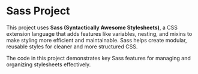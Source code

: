# Sass Project

This project uses **Sass (Syntactically Awesome Stylesheets)**, a CSS extension language that adds features like variables, nesting, and mixins to make styling more efficient and maintainable. Sass helps create modular, reusable styles for cleaner and more structured CSS.

The code in this project demonstrates key Sass features for managing and organizing stylesheets effectively.